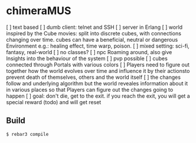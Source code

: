 chimeraMUS
=====

[ ] text based
[ ] dumb client: telnet and SSH
[ ] server in Erlang
[ ] world inspired by the Cube movies: split into discrete cubes, with connections changing over time. cubes can have a beneficial, neutral or dangerous Environment e.g.: healing effect, time warp, poison.
[ ] mixed setting: sci-fi, fantasy, real-world
[ ] no classes?
[ ] npc Roaming around, also give Insights into the behaviour of the system
[ ] pvp possible
[ ] cubes connected through Portals with various colors
[ ] Players need to figure out together how the world evolves over time and influence it by their actionsto prevent death of themselves, others and the world itself
[ ] the changes follow and underlying algorithm but the world reveales information about it in various places so that Players can figure out the changes going to happen
[ ] goal: don't die, get to the exit. if you reach the exit, you will get a special reward (todo) and will get reset

Build
-----

    $ rebar3 compile
